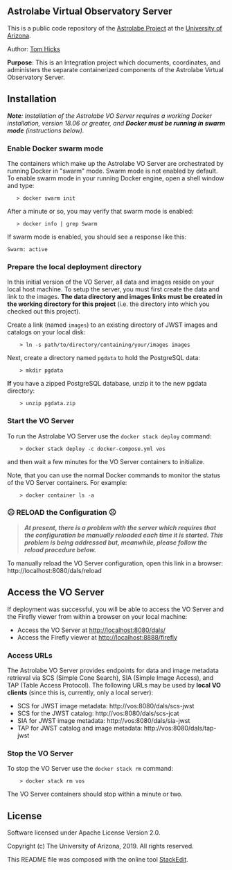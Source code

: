 ﻿
## Astrolabe Virtual Observatory Server

This is a public code repository of the [Astrolabe Project](http://astrolabe.arizona.edu/) at the [University of Arizona](http://www.arizona.edu).

Author: [Tom Hicks](https://github.com/hickst)

**Purpose**: This is an Integration project which documents, coordinates, and administers the separate containerized components of the Astrolabe Virtual Observatory Server.

## Installation

***Note**: Installation of the Astrolabe VO Server requires a working Docker installation, version 18.06 or greater, and **Docker  must  be running in swarm mode** (instructions below).*

### Enable Docker swarm mode

The containers which make up the Astrolabe VO Server are orchestrated by running Docker in "swarm" mode. Swarm mode is not enabled by default. To enable swarm mode in your running Docker engine, open a shell window and type:
```
   > docker swarm init
```

After a minute or so, you may verify that swarm mode is enabled:
```
   > docker info | grep Swarm
```

If swarm mode is enabled, you should see a response like this:
```
Swarm: active
```

### Prepare the local deployment directory

In this initial version of the VO Server, all data and images reside on your local host machine. To setup the server, you must first create the data and link to the images. **The data directory and images links must be created  in the working directory for this project** (i.e. the directory into which you checked out this project).

Create a link (named `images`) to an existing directory of JWST images and catalogs on your local disk:
```
    > ln -s path/to/directory/containing/your/images images
```

Next, create a directory named `pgdata` to hold the PostgreSQL data:
```
    > mkdir pgdata
```

**If** you have a zipped PostgreSQL database, unzip it to the new pgdata directory:
```
    > unzip pgdata.zip
```

### Start the VO Server

To run the Astrolabe VO Server use the `docker stack deploy` command:
```
    > docker stack deploy -c docker-compose.yml vos
```
and then wait a few minutes for the VO Server containers to initialize.

Note, that you can use the normal Docker commands to monitor the status of the VO Server containers. For example:
```
    > docker container ls -a
```

### :frowning_face: RELOAD the Configuration :frowning_face:

> ***At present, there is a problem with the server which requires that the configuration be manually reloaded each time it is started. This problem is being addressed but, meanwhile, please follow the reload procedure below.***

To manually reload the VO Server configuration, open this link in a browser:
http://localhost:8080/dals/reload

## Access the VO Server

If deployment was successful, you will be able to access the VO Server and the Firefly viewer from within a browser on your local machine:

 - Access the VO Server at [http://localhost:8080/dals/](http://localhost:8080/dals/)  
  - Access the Firefly viewer at [http://localhost:8888/firefly](http://localhost:8888/firefly)

### Access URLs

The Astrolabe VO Server provides endpoints for data and image metadata retrieval via SCS (Simple Cone Search), SIA (Simple Image Access), and TAP (Table Access Protocol). The following URLs may be used by **local VO clients** (since this is, currently, only a local server):

 - SCS for JWST image metadata: http://vos:8080/dals/scs-jwst
 - SCS for the JWST catalog: http://vos:8080/dals/scs-jcat
 - SIA for JWST image metadata: http://vos:8080/dals/sia-jwst
 - TAP for JWST catalog and image metadata: http://vos:8080/dals/tap-jwst

### Stop the VO Server

To stop the VO Server use the `docker stack rm` command:
```
    > docker stack rm vos
```
The VO Server containers should stop within a minute or two.

## License

Software licensed under Apache License Version 2.0. 

Copyright (c) The University of Arizona, 2019. All rights reserved.

This README file was composed with the online tool [StackEdit](https://stackedit.io/).

